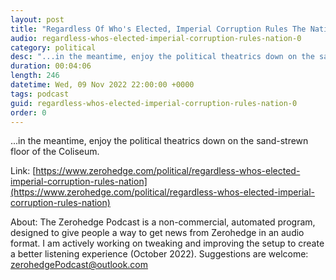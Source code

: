 ```yaml
---
layout: post
title: "Regardless Of Who's Elected, Imperial Corruption Rules The Nation"
audio: regardless-whos-elected-imperial-corruption-rules-nation-0
category: political
desc: "...in the meantime, enjoy the political theatrics down on the sand-strewn floor of the Coliseum."
duration: 00:04:06
length: 246
datetime: Wed, 09 Nov 2022 22:00:00 +0000
tags: podcast
guid: regardless-whos-elected-imperial-corruption-rules-nation-0
order: 0
---
```

...in the meantime, enjoy the political theatrics down on the sand-strewn floor of the Coliseum.

Link: [https://www.zerohedge.com/political/regardless-whos-elected-imperial-corruption-rules-nation](https://www.zerohedge.com/political/regardless-whos-elected-imperial-corruption-rules-nation)

About: The Zerohedge Podcast is a non-commercial, automated program, designed to give people a way to get news from Zerohedge in an audio format.  I am actively working on tweaking and improving the setup to create a better listening experience (October 2022).  Suggestions are welcome: [zerohedgePodcast@outlook.com](mailto:zerohedgePodcast@outlook.com)